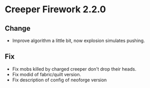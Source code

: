# Creeper Firework 2.2.0

## Change
* Improve algorithm a little bit, now explosion simulates pushing.

## Fix
* Fix mobs killed by charged creeper don't drop their heads.
* Fix modid of fabric/quilt version.
* Fix description of config of neoforge version
